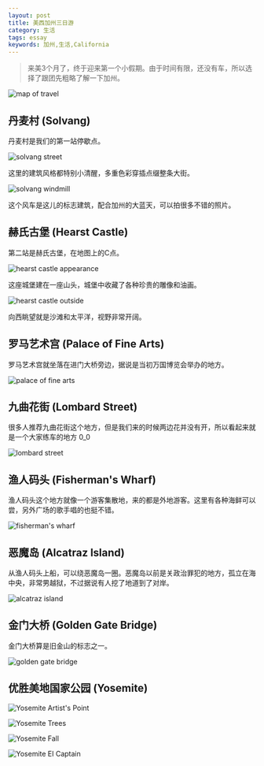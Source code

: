 ```yaml
---
layout: post
title: 美西加州三日游
category: 生活
tags: essay
keywords: 加州,生活,California
---
```


> 来美3个月了，终于迎来第一个小假期。由于时间有限，还没有车，所以选择了跟团先粗略了解一下加州。

![map of travel](http://7u2ho6.com1.z0.glb.clouddn.com/life-travel-of-california.png)

## 丹麦村 (Solvang)

丹麦村是我们的第一站停歇点。

![solvang street](http://7u2ho6.com1.z0.glb.clouddn.com/life-solvang-street.jpg)

这里的建筑风格都特别小清醒，多重色彩穿插点缀整条大街。

![solvang windmill](http://7u2ho6.com1.z0.glb.clouddn.com/life-solvang-windmill.jpg)

这个风车是这儿的标志建筑，配合加州的大蓝天，可以拍很多不错的照片。

## 赫氏古堡 (Hearst Castle)

第二站是赫氏古堡，在地图上的C点。

![hearst castle appearance](http://7u2ho6.com1.z0.glb.clouddn.com/life-hearst-castle-appearance.jpg)

这座城堡建在一座山头，城堡中收藏了各种珍贵的雕像和油画。

![hearst castle outside](http://7u2ho6.com1.z0.glb.clouddn.com/life-hearst-castle-outside.jpg)

向西眺望就是沙滩和太平洋，视野非常开阔。

## 罗马艺术宫 (Palace of Fine Arts)

罗马艺术宫就坐落在进门大桥旁边，据说是当初万国博览会举办的地方。

![palace of fine arts](http://7u2ho6.com1.z0.glb.clouddn.com/life-palace-of-fine-arts.jpg)

## 九曲花街 (Lombard Street)

很多人推荐九曲花街这个地方，但是我们来的时候两边花并没有开，所以看起来就是一个大家练车的地方 0_0

![lombard street](http://7u2ho6.com1.z0.glb.clouddn.com/life-lombard-street.jpg)

## 渔人码头 (Fisherman's Wharf)

渔人码头这个地方就像一个游客集散地，来的都是外地游客。这里有各种海鲜可以尝，另外广场的歌手唱的也挺不错。

![fisherman's wharf](http://7u2ho6.com1.z0.glb.clouddn.com/life-fishermans-wharf-gate-1.jpg)

## 恶魔岛 (Alcatraz Island)

从渔人码头上船，可以绕恶魔岛一圈。恶魔岛以前是关政治罪犯的地方，孤立在海中央，非常男越狱，不过据说有人挖了地道到了对岸。

![alcatraz island](http://7u2ho6.com1.z0.glb.clouddn.com/life-alcatraz-island.jpg)

## 金门大桥 (Golden Gate Bridge)

金门大桥算是旧金山的标志之一。

![golden gate bridge](http://7u2ho6.com1.z0.glb.clouddn.com/life-golden-gate-bridge.jpg)

## 优胜美地国家公园 (Yosemite)

![Yosemite Artist's Point](http://7u2ho6.com1.z0.glb.clouddn.com/life-yosemite-artists-point.jpg)

![Yosemite Trees](http://7u2ho6.com1.z0.glb.clouddn.com/life-yosemite-trees.jpg)

![Yosemite Fall](http://7u2ho6.com1.z0.glb.clouddn.com/life-yosemite-fall.jpg)

![Yosemite EI Captain](http://7u2ho6.com1.z0.glb.clouddn.com/life-yosemite-ei-captain.jpg)